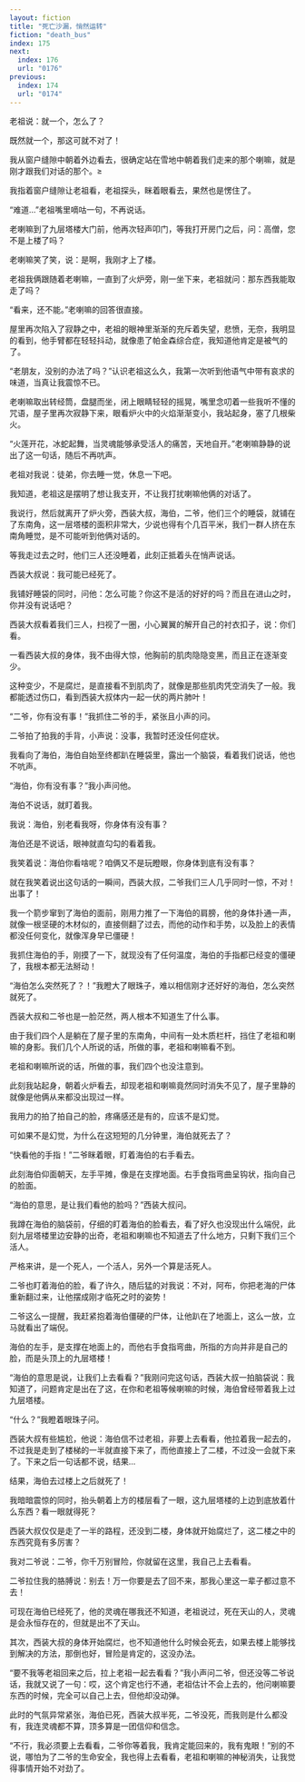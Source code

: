 ```yaml
---
layout: fiction
title: "死亡沙漏，悄然运转"
fiction: "death_bus"
index: 175
next:
  index: 176
  url: "0176"
previous:
  index: 174
  url: "0174"
---
```

老祖说：就一个，怎么了？

既然就一个，那这可就不对了！

我从窗户缝隙中朝着外边看去，很确定站在雪地中朝着我们走来的那个喇嘛，就是刚才跟我们对话的那个。≥

我指着窗户缝隙让老祖看，老祖探头，眯着眼看去，果然也是愣住了。

“难道...”老祖嘴里嘀咕一句，不再说话。

老喇嘛到了九层塔楼大门前，他再次轻声叩门，等我打开房门之后，问：高僧，您不是上楼了吗？

老喇嘛笑了笑，说：是啊，我刚才上了楼。

老祖我俩跟随着老喇嘛，一直到了火炉旁，刚一坐下来，老祖就问：那东西我能取走了吗？

“看来，还不能。”老喇嘛的回答很直接。

屋里再次陷入了寂静之中，老祖的眼神里渐渐的充斥着失望，悲愤，无奈，我明显的看到，他手臂都在轻轻抖动，就像患了帕金森综合症，我知道他肯定是被气的了。

“老朋友，没别的办法了吗？”认识老祖这么久，我第一次听到他语气中带有哀求的味道，当真让我震惊不已。

老喇嘛取出转经筒，盘腿而坐，闭上眼睛轻轻的摇晃，嘴里念叨着一些我听不懂的咒语，屋子里再次寂静下来，眼看炉火中的火焰渐渐变小，我站起身，塞了几根柴火。

“火莲开花，冰蛇起舞，当灵魂能够承受活人的痛苦，天地自开。”老喇嘛静静的说出了这一句话，随后不再吭声。

老祖对我说：徒弟，你去睡一觉，休息一下吧。

我知道，老祖这是摆明了想让我支开，不让我打扰喇嘛他俩的对话了。

我说行，然后就离开了炉火旁，西装大叔，海伯，二爷，他们三个的睡袋，就铺在了东南角，这一层塔楼的面积非常大，少说也得有个几百平米，我们一群人挤在东南角睡觉，是不可能听到他俩对话的。

等我走过去之时，他们三人还没睡着，此刻正抵着头在悄声说话。

西装大叔说：我可能已经死了。

我铺好睡袋的同时，问他：怎么可能？你这不是活的好好的吗？而且在进山之时，你并没有说话吧？

西装大叔看着我们三人，扫视了一圈，小心翼翼的解开自己的衬衣扣子，说：你们看。

一看西装大叔的身体，我不由得大惊，他胸前的肌肉隐隐变黑，而且正在逐渐变少。

这种变少，不是腐烂，是直接看不到肌肉了，就像是那些肌肉凭空消失了一般。我都能透过伤口，看到西装大叔体内一起一伏的两片肺叶！

“二爷，你有没有事！”我抓住二爷的手，紧张且小声的问。

二爷拍了拍我的手背，小声说：没事，我暂时还没任何症状。

我看向了海伯，海伯自始至终都趴在睡袋里，露出一个脑袋，看着我们说话，他也不吭声。

“海伯，你有没有事？”我小声问他。

海伯不说话，就盯着我。

我说：海伯，别老看我呀，你身体有没有事？

海伯还是不说话，眼神就直勾勾的看着我。

我笑着说：海伯你看啥呢？咱俩又不是玩瞪眼，你身体到底有没有事？

就在我笑着说出这句话的一瞬间，西装大叔，二爷我们三人几乎同时一惊，不对！出事了！

我一个箭步窜到了海伯的面前，刚用力推了一下海伯的肩膀，他的身体扑通一声，就像一根坚硬的木材似的，直接侧翻了过去，而他的动作和手势，以及脸上的表情都没任何变化，就像浑身早已僵硬！

我抓住海伯的手，刚摸了一下，就现没有了任何温度，海伯的手指都已经变的僵硬了，我根本都无法掰动！

“海伯怎么突然死了？！”我瞪大了眼珠子，难以相信刚才还好好的海伯，怎么突然就死了。

西装大叔和二爷也是一脸茫然，两人根本不知道生了什么事。

由于我们四个人是躺在了屋子里的东南角，中间有一处木质栏杆，挡住了老祖和喇嘛的身影。我们几个人所说的话，所做的事，老祖和喇嘛看不到。

老祖和喇嘛所说的话，所做的事，我们四个也没注意到。

此刻我站起身，朝着火炉看去，却现老祖和喇嘛竟然同时消失不见了，屋子里静的就像是他俩从来都没出现过一样。

我用力的拍了拍自己的脸，疼痛感还是有的，应该不是幻觉。

可如果不是幻觉，为什么在这短短的几分钟里，海伯就死去了？

“快看他的手指！”二爷眯着眼，盯着海伯的右手看去。

此刻海伯仰面朝天，左手平摊，像是在支撑地面。右手食指弯曲呈钩状，指向自己的脸面。

“海伯的意思，是让我们看他的脸吗？”西装大叔问。

我蹲在海伯的脑袋前，仔细的盯着海伯的脸看去，看了好久也没现出什么端倪，此刻九层塔楼里边安静的出奇，老祖和喇嘛也不知道去了什么地方，只剩下我们三个活人。

严格来讲，是一个死人，一个活人，另外一个算是活死人。

二爷也盯着海伯的脸，看了许久，随后猛的对我说：不对，阿布，你把老海的尸体重新翻过来，让他摆成刚才临死之时的姿势！

二爷这么一提醒，我赶紧抱着海伯僵硬的尸体，让他趴在了地面上，这么一放，立马就看出了端倪。

海伯的左手，是支撑在地面上的，而他右手食指弯曲，所指的方向并非是自己的脸，而是头顶上的九层塔楼！

“海伯的意思是说，让我们上去看看？”我刚问完这句话，西装大叔一拍脑袋说：我知道了，问题肯定是出在了这，在你和老祖等候喇嘛的时候，海伯曾经带着我上过九层塔楼。

“什么？”我瞪着眼珠子问。

西装大叔有些尴尬，他说：海伯信不过老祖，非要上去看看，他拉着我一起去的，不过我是走到了楼梯的一半就直接下来了，而他直接上了二楼，不过没一会就下来了。下来之后一句话都不说，结果...

结果，海伯去过楼上之后就死了！

我暗暗震惊的同时，抬头朝着上方的楼层看了一眼，这九层塔楼的上边到底放着什么东西？看一眼就得死？

西装大叔仅仅是走了一半的路程，还没到二楼，身体就开始腐烂了，这二楼之中的东西究竟有多厉害？

我对二爷说：二爷，你千万别冒险，你就留在这里，我自己上去看看。

二爷拉住我的胳膊说：别去！万一你要是去了回不来，那我心里这一辈子都过意不去！

可现在海伯已经死了，他的灵魂在哪我还不知道，老祖说过，死在天山的人，灵魂是会永恒存在的，但就是出不了天山。

其次，西装大叔的身体开始腐烂，也不知道他什么时候会死去，如果去楼上能够找到解决的方法，那倒也好，冒险是肯定的，这没办法。

“要不我等老祖回来之后，拉上老祖一起去看看？”我小声问二爷，但还没等二爷说话，我就又说了一句：哎，这个肯定也行不通，老祖估计不会上去的，他问喇嘛要东西的时候，完全可以自己上去，但他却没动弹。

此时的气氛异常紧张，海伯已死，西装大叔半死，二爷没死，而我则是什么都没有，我连灵魂都不算，顶多算是一团信仰和信念。

“不行，我必须要上去看看，二爷你等着我，我肯定能回来的，我有鬼眼！”别的不说，哪怕为了二爷的生命安全，我也得上去看看，老祖和喇嘛的神秘消失，让我觉得事情开始不对劲了。